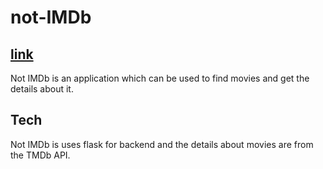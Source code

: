 # not-IMDb

## [link](https://not--imdb.herokuapp.com/)

Not IMDb is an application which can be used to find movies and get the details about it.

## Tech

Not IMDb is uses flask for backend and the details about movies are from the TMDb API.
